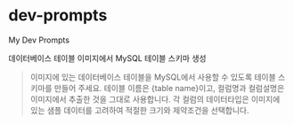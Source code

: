 # dev-prompts
My Dev Prompts

데이터베이스 테이블 이미지에서 MySQL 테이블 스키마 생성

>이미지에 있는 데이터베이스 테이블을 MySQL에서 사용할 수 있도록 테이블 스키마를 만들어 주세요. 테이블 이름은 {table name}이고, 컬럼명과 컬럼설명은 이미지에서 추출한 것을 그대로 사용합니다. 각 컬럼의 데이터타입은 이미지에 있는 샘플 데이터를 고려하여 적절한 크기와 제약조건을 선택합니다.

